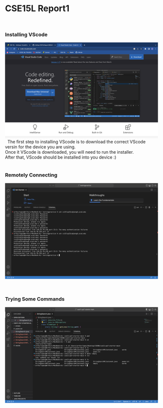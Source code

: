 # CSE15L Report1
&nbsp;
&nbsp;
### Installing VScode
![Image](VScodeDownloadImage.png)
&nbsp;
The first step to installing VScode is to download the correct VScode versin for the device you are using. <br />
Once it VScode is downloaded, you will need to run the installer. <br />
After that, VScode should be installed into you device :) <br />
&nbsp;
&nbsp;
&nbsp;


### Remotely Connecting
![Image](VScodeImage.png)

&nbsp;
&nbsp;
&nbsp;

### Trying Some Commands
![Image](VScodeTermiinal.png)

